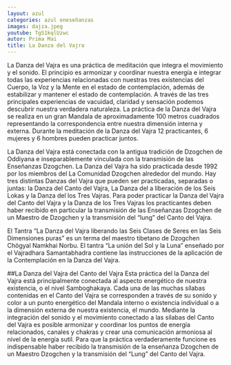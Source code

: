 ```yaml
---
layout: azul
categories: azul eneseñanzas
images: dajza.jpeg
youtube: TgS1kqlUzwc
autor: Prima Mai
title: La Danza del Vajra
---
```

La Danza del Vajra es una práctica de meditación que integra el movimiento y el sonido. El principio es armonizar y coordinar nuestra energía e integrar todas las experiencias relacionadas con nuestras tres existencias del Cuerpo, la Voz y la Mente en el estado de contemplación, además de estabilizar y mantener el estado de contemplación. A través de las tres principales experiencias de vacuidad, claridad y sensación podemos descubrir nuestra verdadera naturaleza. La práctica de la Danza del Vajra se realiza en un gran Mandala de aproximadamente 100 metros cuadrados representando la correspondencia entre nuestra dimensión interna y externa. Durante la meditación de la Danza del Vajra 12 practicantes, 6 mujeres y 6 hombres pueden practicar juntos.

La Danza del Vajra está conectada con la antigua tradición de Dzogchen de Oddiyana e inseparablemente vinculada con la transmisión de las Enseñanzas Dzogchen. La Danza del Vajra ha sido practicada desde 1992 por los miembros del La Comunidad Dzogchen alrededor del mundo.
Hay tres distintas Danzas del Vajra que pueden ser practicadas, separadas o juntas: la Danza del Canto del Vajra, La Danza del a liberación de los Seis Lokas y la Danza del los Tres Vajras. Para poder practicar la Danza del Vajra del Canto del Vajra y la Danza de los Tres Vajras los practicantes deben haber recibido en particular la transmisión de las Enseñanzas Dzogchen de un Maestro de Dzogchen y la transmisión del “lung” del Canto del Vajra.

El Tantra “La Danza del Vajra liberando las Seis Clases de Seres en las Seis Dimensiones puras” es un terma del maestro tibetano de Dzogchen Chögyal Namkhai Norbu. El tantra “La unión del Sol y la Luna” enseñado por el Vajradhara Samantabhadra contiene las instrucciones de la aplicación de la Contemplación en la Danza del Vajra. 

##La Danza del Vajra del Canto del Vajra
Esta práctica del la Danza del Vajra está principalmente conectada al aspecto energético de nuestra existencia, o el nivel Samboghakaya. Cada una de las muchas sílabas contenidas en el Canto del Vajra se corresponden a través de su sonido y color a un punto energético del Mandala interno o existencia individual o a la dimensión externa de nuestra existencia, el mundo.
Mediante la integración del sonido y el movimiento conectado a las sílabas del Canto del Vajra es posible armonizar y coordinar los puntos de energía relacionados, canales y chakras y crear una comunicación armoniosa al nivel de la energía sutil. Para que la práctica verdaderamente funcione es indispensable haber recibido la transmisión de la enseñanza Dzogchen de un Maestro Dzogchen y la transmisión del “Lung” del Canto del Vajra.

